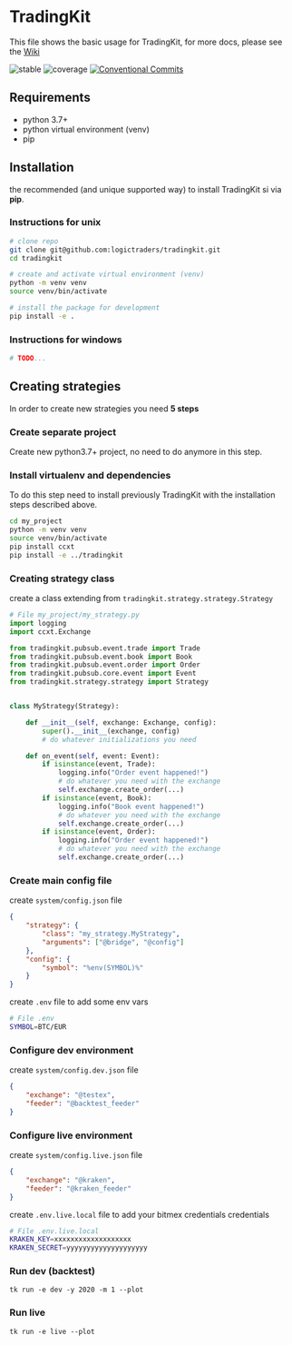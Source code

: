 # TradingKit
This file shows the basic usage for TradingKit, for more docs, please see the [Wiki](https://github.com/Logictraders/tradingkit/wiki)

![stable](https://img.shields.io/badge/stable-1.1.0-blue)
![coverage](https://img.shields.io/badge/coverage-37%25-orange)
[![Conventional Commits](https://img.shields.io/badge/Conventional%20Commits-1.0.0-yellow.svg)](https://conventionalcommits.org)

## Requirements
- python 3.7+
- python virtual environment (venv)
- pip

## Installation
the recommended (and unique supported way) to install TradingKit si via **pip**.

### Instructions for unix
```bash
# clone repo
git clone git@github.com:logictraders/tradingkit.git
cd tradingkit

# create and activate virtual environment (venv)
python -m venv venv
source venv/bin/activate

# install the package for development
pip install -e .
```

### Instructions for windows
```bash
# TODO...
```

## Creating strategies
In order to create new strategies you need **5 steps**
### Create separate project
Create new python3.7+ project, no need to do anymore in this step.

### Install virtualenv and dependencies
To do this step need to install previously TradingKit with the installation steps described above.
```bash
cd my_project
python -m venv venv
source venv/bin/activate
pip install ccxt
pip install -e ../tradingkit
```

### Creating strategy class
create a class extending from `tradingkit.strategy.strategy.Strategy`
```python
# File my_project/my_strategy.py
import logging
import ccxt.Exchange

from tradingkit.pubsub.event.trade import Trade
from tradingkit.pubsub.event.book import Book
from tradingkit.pubsub.event.order import Order
from tradingkit.pubsub.core.event import Event
from tradingkit.strategy.strategy import Strategy


class MyStrategy(Strategy):

    def __init__(self, exchange: Exchange, config):
        super().__init__(exchange, config)
        # do whatever initializations you need

    def on_event(self, event: Event):
        if isinstance(event, Trade):
            logging.info("Order event happened!")
            # do whatever you need with the exchange
            self.exchange.create_order(...)
        if isinstance(event, Book):
            logging.info("Book event happened!")
            # do whatever you need with the exchange
            self.exchange.create_order(...)
        if isinstance(event, Order):
            logging.info("Order event happened!")
            # do whatever you need with the exchange
            self.exchange.create_order(...)
```
### Create main config file
create `system/config.json` file
```json
{
    "strategy": {
        "class": "my_strategy.MyStrategy",
        "arguments": ["@bridge", "@config"]
    },
    "config": {
        "symbol": "%env(SYMBOL)%"
    }
}
```
create `.env` file to add some env vars
```bash
# File .env
SYMBOL=BTC/EUR
```


### Configure dev environment
create `system/config.dev.json` file
```json
{
    "exchange": "@testex",
    "feeder": "@backtest_feeder"
}
```

### Configure live environment
create `system/config.live.json` file
```json
{
    "exchange": "@kraken",
    "feeder": "@kraken_feeder"
}
```
create `.env.live.local` file to add your bitmex credentials credentials
```bash
# File .env.live.local
KRAKEN_KEY=xxxxxxxxxxxxxxxxxxx
KRAKEN_SECRET=yyyyyyyyyyyyyyyyyyyy
```


### Run dev (backtest)
```
tk run -e dev -y 2020 -m 1 --plot
```

### Run live
```
tk run -e live --plot
```
